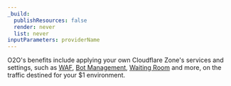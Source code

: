 ```yaml
---
_build:
  publishResources: false
  render: never
  list: never
inputParameters: providerName
---
```


O2O's benefits include applying your own Cloudflare Zone's services and settings, such as [WAF](/waf/), [Bot Management](/bots/plans/bm-subscription/), [Waiting Room](/waiting-room/) and more, on the traffic destined for your $1 environment.
